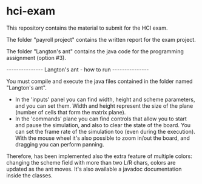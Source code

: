 # hci-exam
This repository contains the material to submit for the HCI exam.

The folder "payroll project" contains the written report for the exam project.

The folder "Langton's ant" contains the java code for the programming assignment (option #3).


--------------- Langton's ant - how to run ---------------

You must compile and execute the java files contained in the folder named "Langton's ant".
- In the 'inputs' panel you can find width, height and scheme parameters, and you can set them. Width and height represent the size of the plane (number of cells that form the matrix plane).
- In the 'commands' plane you can find controls that allow you to start and pause the simulation, and also to clear the state of the board. You can set the frame rate of the simulation too (even during the execution). With the mouse wheel it's also possible to zoom in/out the board, and dragging you can perform panning.

Therefore, has been implemented also the extra feature of multiple colors: changing the scheme field with more than two L/R chars, colors are updated as the ant moves.
It's also available a javadoc documentation inside the classes.
